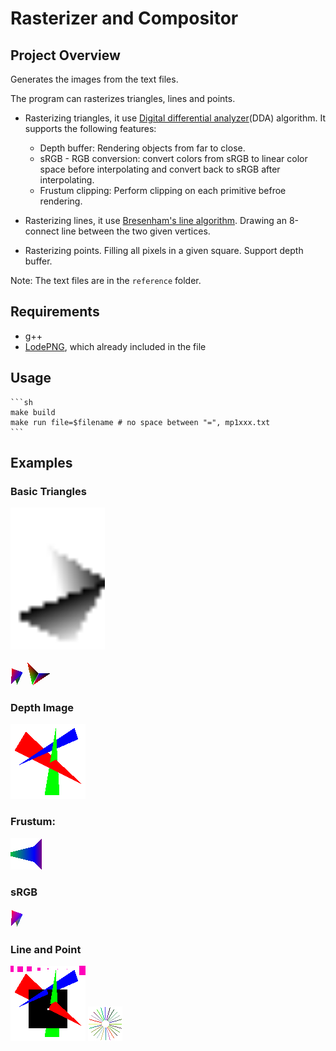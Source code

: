 # Rasterizer and Compositor

## Project Overview
Generates the images from the text files. 

The program can rasterizes triangles, lines and points.

- Rasterizing triangles, it use [Digital differential analyzer](https://en.wikipedia.org/wiki/Digital_differential_analyzer_(graphics_algorithm))(DDA) algorithm. It supports the following features:
    - Depth buffer: Rendering objects from far to close.
    - sRGB - RGB conversion: convert colors from sRGB to linear color space before interpolating and convert back to sRGB after interpolating.
    - Frustum clipping: Perform clipping on each primitive befroe rendering.
    
 - Rasterizing lines, it use [Bresenham's line algorithm](https://en.wikipedia.org/wiki/Bresenham%27s_line_algorithm). Drawing an 8-connect line between the two given vertices.

 - Rasterizing points. Filling all pixels in a given square. Support depth buffer.

Note: The text files are in the `reference` folder.

## Requirements
- g++
- [LodePNG](https://lodev.org/lodepng/), which already included in the file

## Usage
    ```sh
    make build
    make run file=$filename # no space between "=", mp1xxx.txt
    ```

## Examples

### Basic Triangles

<img src="./generated/indexing.png"  width="30%">

![tri1](./generated/tri1.png) ![tri2](./generated/tri2.png)

### Depth Image

![depth](./generated/depth.png)

### Frustum:

![frustum](./generated/frustum.png)

### sRGB

![srgb](./generated/srgb.png)

### Line and Point

![point](./generated/point.png) ![point](./generated/line.png)

